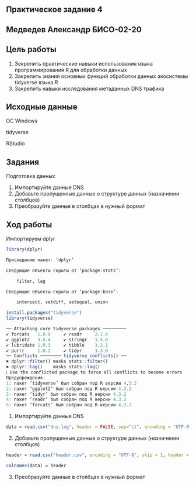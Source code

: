 ## Практическое задание 4
## Медведев Александр БИСО-02-20

## Цель работы
1. Зекрепить практические навыки использования языка программирования R для обработки данных
2. Закрепить знания основных функций обработки данных экосистемы tidyverse языка R
3. Закрепить навыки исследования метаданных DNS трафика

## Исходные данные

ОС Windows

tidyverse

RStudio

## Задания

Подготовка данных

1. Импортируйте данные DNS
2. Добавьте пропущенные данные о структуре данных (назначении столбцов)
3. Преобразуйте данные в столбцах в нужный формат

## Ход работы
Импортируем dplyr
```R
library(dplyr)
```
```R
Присоединяю пакет: ‘dplyr’

Следующие объекты скрыты от ‘package:stats’:

    filter, lag

Следующие объекты скрыты от ‘package:base’:

    intersect, setdiff, setequal, union
```

```R
install.packages("tidyverse")
library(tidyverse)
```
```R
── Attaching core tidyverse packages ─────────
✔ forcats   1.0.0     ✔ readr     2.1.4
✔ ggplot2   3.4.4     ✔ stringr   1.5.0
✔ lubridate 1.9.3     ✔ tibble    3.2.1
✔ purrr     1.0.2     ✔ tidyr     1.3.0
── Conflicts ──────── tidyverse_conflicts() ──
✖ dplyr::filter() masks stats::filter()
✖ dplyr::lag()    masks stats::lag()
ℹ Use the conflicted package to force all conflicts to become errors
Предупреждения:
1: пакет ‘tidyverse’ был собран под R версии 4.3.2 
2: пакет ‘ggplot2’ был собран под R версии 4.3.2 
3: пакет ‘tidyr’ был собран под R версии 4.3.2 
4: пакет ‘readr’ был собран под R версии 4.3.2 
5: пакет ‘forcats’ был собран под R версии 4.3.2
```

1. Импортируйте данные DNS

```R
data = read.csv("dns.log", header = FALSE, sep="\t", encoding = "UTF-8")
```

2. Добавьте пропущенные данные о структуре данных (назначении столбцов)
```R
header = read.csv("header.csv", encoding = "UTF-8", skip = 1, header = FALSE, sep = ',')
```
```R
colnames(data) = header
```

3. Преобразуйте данные в столбцах в нужный формат
